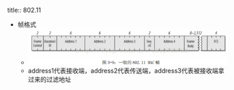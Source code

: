 title:: 802.11

- 帧格式
	- ![image.png](../assets/image_1632122636627_0.png)
	- address1代表接收端，address2代表传送端，address3代表被接收端拿过来的过滤地址